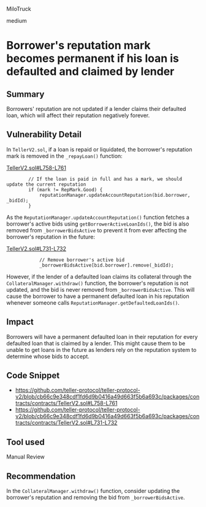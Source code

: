 MiloTruck

medium

# Borrower's reputation mark becomes permanent if his loan is defaulted and claimed by lender

## Summary

Borrowers' reputation are not updated if a lender claims their defaulted loan, which will affect their reputation negatively forever.

## Vulnerability Detail

In `TellerV2.sol`, if a loan is repaid or liquidated, the borrower's reputation mark is removed in the `_repayLoan()` function:

[TellerV2.sol#L758-L761](https://github.com/teller-protocol/teller-protocol-v2/blob/cb66c9e348cdf1fd6d9b0416a49d663f5b6a693c/packages/contracts/contracts/TellerV2.sol#L758-L761)

```solidity
        // If the loan is paid in full and has a mark, we should update the current reputation
        if (mark != RepMark.Good) {
            reputationManager.updateAccountReputation(bid.borrower, _bidId);
        }
```

As the `ReputationManager.updateAccountReputation()` function fetches a borrower's active bids using `getBorrowerActiveLoanIds()`, the bid is also removed from `_borrowerBidsActive` to prevent it from ever affecting the borrower's reputation in the future:

[TellerV2.sol#L731-L732](https://github.com/teller-protocol/teller-protocol-v2/blob/cb66c9e348cdf1fd6d9b0416a49d663f5b6a693c/packages/contracts/contracts/TellerV2.sol#L731-L732)

```solidity
            // Remove borrower's active bid
            _borrowerBidsActive[bid.borrower].remove(_bidId);
```

However, if the lender of a defaulted loan claims its collateral through the `CollateralManager.withdraw()` function, the borrower's reputation is not updated, and the bid is never removed from `_borrowerBidsActive`. This will cause the borrower to have a permanent defaulted loan in his reputation whenever someone calls `ReputationManager.getDefaultedLoanIds()`.

## Impact

Borrowers will have a permanent defaulted loan in their reputation for every defaulted loan that is claimed by a lender. This might cause them to be unable to get loans in the future as lenders rely on the reputation system to determine whose bids to accept.

## Code Snippet

- https://github.com/teller-protocol/teller-protocol-v2/blob/cb66c9e348cdf1fd6d9b0416a49d663f5b6a693c/packages/contracts/contracts/TellerV2.sol#L758-L761
- https://github.com/teller-protocol/teller-protocol-v2/blob/cb66c9e348cdf1fd6d9b0416a49d663f5b6a693c/packages/contracts/contracts/TellerV2.sol#L731-L732

## Tool used

Manual Review

## Recommendation

In the `CollateralManager.withdraw()` function, consider updating the borrower's reputation and removing the bid from `_borrowerBidsActive`. 
